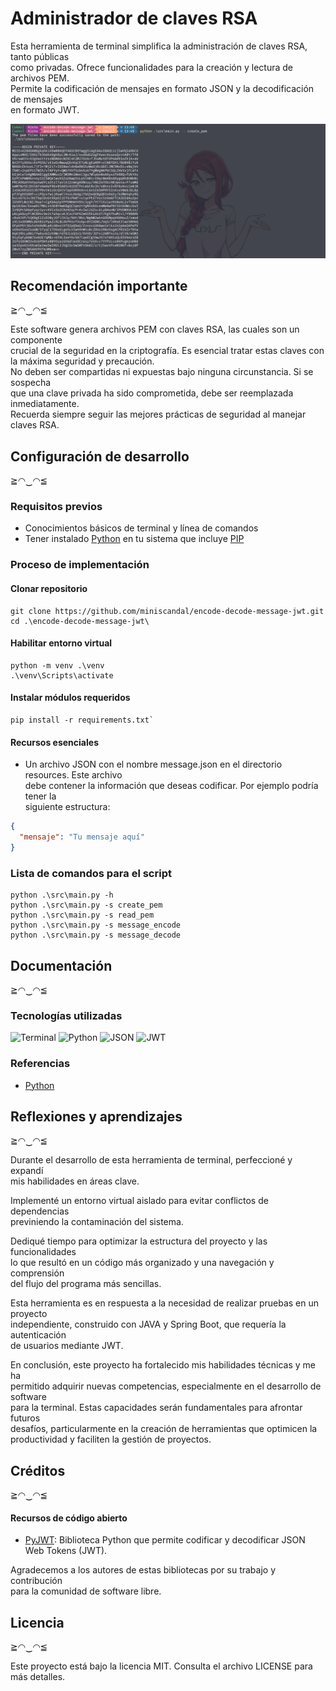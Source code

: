 # Administrador de claves RSA

Esta herramienta de terminal simplifica la administración de claves RSA, tanto públicas  
como privadas. Ofrece funcionalidades para la creación y lectura de archivos PEM.  
Permite la codificación de mensajes en formato JSON y la decodificación de mensajes  
en formato JWT.

<img src="./docs/pictures/terminal-capture.png" width="540">



## Recomendación importante
≧◠‿◠≦

Este software genera archivos PEM con claves RSA, las cuales son un componente  
crucial de la seguridad en la criptografía. Es esencial tratar estas claves con  
la máxima seguridad y precaución.  
No deben ser compartidas ni expuestas bajo ninguna circunstancia. Si se sospecha  
que una clave privada ha sido comprometida, debe ser reemplazada inmediatamente.  
Recuerda siempre seguir las mejores prácticas de seguridad al manejar claves RSA.


## Configuración de desarrollo
 ≧◠‿◠≦

### Requisitos previos

* Conocimientos básicos de terminal y línea de comandos
* Tener instalado [Python](https://www.python.org/) en tu sistema que incluye [PIP](https://pypi.org/project/pip/)

### Proceso de implementación

#### Clonar repositorio

```
git clone https://github.com/miniscandal/encode-decode-message-jwt.git
cd .\encode-decode-message-jwt\
```

#### Habilitar entorno virtual

```
python -m venv .\venv
.\venv\Scripts\activate
```

#### Instalar módulos requeridos

```
pip install -r requirements.txt`
```

#### Recursos esenciales

* Un archivo JSON con el nombre message.json en el directorio resources. Este archivo  
  debe contener la información que deseas codificar. Por ejemplo podría tener la  
  siguiente estructura:

```json
{
  "mensaje": "Tu mensaje aquí"
}
```


### Lista de comandos para el script

```
python .\src\main.py -h
python .\src\main.py -s create_pem
python .\src\main.py -s read_pem
python .\src\main.py -s message_encode
python .\src\main.py -s message_decode
```



## Documentación 
 ≧◠‿◠≦


### Tecnologías utilizadas
![Terminal](https://img.shields.io/badge/Terminal-%23474745.svg?style=for-the-badge)
![Python](https://img.shields.io/badge/Python-%233776AB.svg?style=for-the-badge&logo=python&logoColor=white)
![JSON](https://img.shields.io/badge/JSON-%2348494a.svg?style=for-the-badge)
![JWT](https://img.shields.io/badge/JWT-%2300aa00.svg?style=for-the-badge)


### Referencias

* [Python](https://www.python.org/)



## Reflexiones y aprendizajes

≧◠‿◠≦

Durante el desarrollo de esta herramienta de terminal, perfeccioné y expandí  
mis habilidades en áreas clave.

Implementé un entorno virtual aislado para evitar conflictos de dependencias  
previniendo la contaminación del sistema.

Dediqué tiempo para optimizar la estructura del proyecto y las funcionalidades  
lo que resultó en un código más organizado y una navegación y comprensión  
del flujo del programa más sencillas.

Esta herramienta es en respuesta a la necesidad de realizar pruebas en un proyecto  
independiente, construido con JAVA y Spring Boot, que requería la autenticación  
de usuarios mediante JWT.

En conclusión, este proyecto ha fortalecido mis habilidades técnicas y me ha  
permitido adquirir nuevas competencias, especialmente en el desarrollo de software  
para la terminal. Estas capacidades serán fundamentales para afrontar futuros  
desafíos, particularmente en la creación de herramientas que optimicen la  
productividad y faciliten la gestión de proyectos.



## Créditos

≧◠‿◠≦

#### Recursos de código abierto

* [PyJWT](https://pypi.org/project/PyJWT/):
  Biblioteca Python que permite codificar y decodificar JSON Web Tokens (JWT).

Agradecemos a los autores de estas bibliotecas por su trabajo y contribución  
para la comunidad de software libre.



## Licencia

≧◠‿◠≦

Este proyecto está bajo la licencia MIT. Consulta el archivo LICENSE para más detalles.
